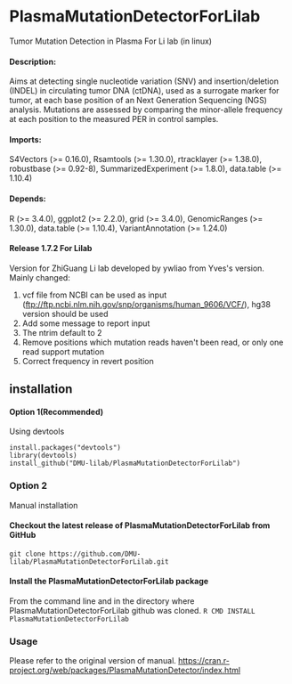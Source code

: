 # PlasmaMutationDetectorForLilab
Tumor Mutation Detection in Plasma For Li lab (in linux)

#### Description: 
Aims at detecting single nucleotide variation
    (SNV) and insertion/deletion (INDEL) in circulating tumor DNA (ctDNA), used
    as a surrogate marker for tumor, at each base position of an Next Generation
    Sequencing (NGS) analysis. Mutations are assessed by comparing the minor-allele
    frequency at each position to the measured PER in control samples.
#### Imports: 
S4Vectors (>= 0.16.0), Rsamtools (>= 1.30.0), rtracklayer (>=
        1.38.0), robustbase (>= 0.92-8), SummarizedExperiment (>=
        1.8.0), data.table (>= 1.10.4)
#### Depends: 
R (>= 3.4.0), ggplot2 (>= 2.2.0), grid (>= 3.4.0),
        GenomicRanges (>= 1.30.0), data.table (>= 1.10.4), VariantAnnotation (>= 1.24.0)


#### Release 1.7.2 For Lilab
Version for ZhiGuang Li lab developed by ywliao from Yves's version. Mainly changed:
 1. vcf file from NCBI can be used as input (ftp://ftp.ncbi.nlm.nih.gov/snp/organisms/human_9606/VCF/), hg38 version should be used
 2. Add some message to report input
 3. The ntrim default to 2
 4. Remove positions which mutation reads haven't been read, or only one read support mutation
 5. Correct frequency  in revert position

## installation
#### Option 1(Recommended)
Using devtools
```
install.packages("devtools")
library(devtools)
install_github("DMU-lilab/PlasmaMutationDetectorForLilab")
```
### Option 2
Manual installation
#### Checkout the latest release of PlasmaMutationDetectorForLilab from GitHub
```git clone https://github.com/DMU-lilab/PlasmaMutationDetectorForLilab.git```

#### Install the PlasmaMutationDetectorForLilab package
From the command line and in the directory where PlasmaMutationDetectorForLilab github was cloned.
```R CMD INSTALL PlasmaMutationDetectorForLilab ```

### Usage
Please refer to the original version of manual.
https://cran.r-project.org/web/packages/PlasmaMutationDetector/index.html
